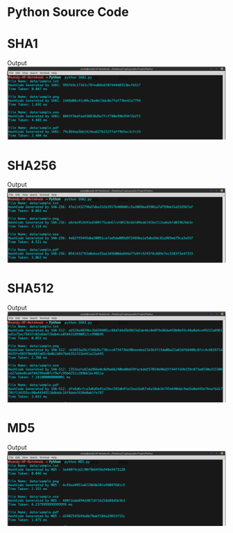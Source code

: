 # Python Source Code


# SHA1
Output
![SHA1](/screenshots/sha1_python.png?raw=true "SHA1 Output")

# SHA256
Output
![SHA256](/screenshots/sha2_python.png?raw=true "SHA256 Output")

# SHA512
Output
![SHA512](/screenshots/sha3_python.png?raw=true "SHA512 Output")

# MD5
Output
![MD5](/screenshots/md5_python.png?raw=true "MD5 Output")

